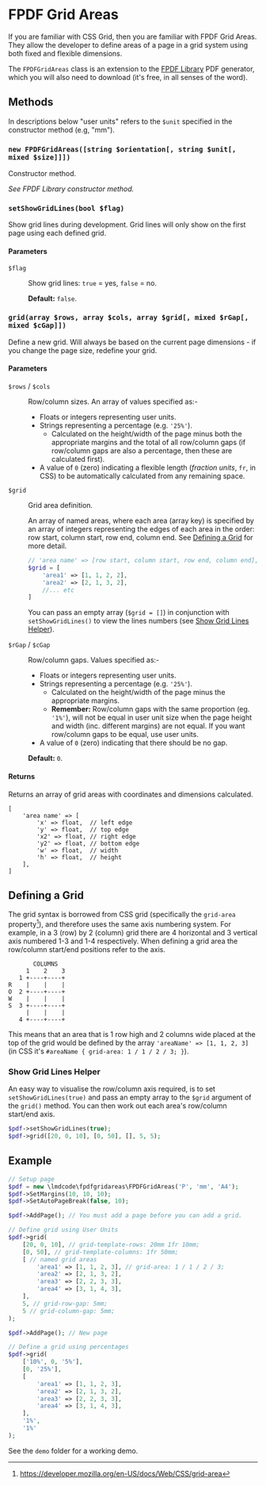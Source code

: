 # FPDF Grid Areas

If you are familiar with CSS Grid, then you are familiar with FPDF Grid Areas. They allow the developer to define areas of a page in a grid system using both fixed and flexible dimensions.

The `FPDFGridAreas` class is an extension to the [FPDF Library](http://www.fpdf.org/) PDF generator, which you will also need to download (it's free, in all senses of the word).

## Methods

In descriptions below "user units" refers to the `$unit` specified in the constructor method (e.g, "mm").

### `new FPDFGridAreas([string $orientation[, string $unit[, mixed $size]]])`

Constructor method.

*See FPDF Library constructor method.*

### `setShowGridLines(bool $flag)`

Show grid lines during development. Grid lines will only show on the first page using each defined grid.

#### Parameters

<dl>
<dt>

`$flag`

</dt>
<dd>

Show grid lines: `true` = yes, `false` = no.

**Default:** `false`.

</dd>
</dl>

### `grid(array $rows, array $cols, array $grid[, mixed $rGap[, mixed $cGap]])`

Define a new grid. Will always be based on the current page dimensions - if you change the page size, redefine your grid.

#### Parameters

<dl>
<dt>

`$rows` / `$cols`

</dt>
<dd>

Row/column sizes. An array of values specified as:-

- Floats or integers representing user units.
- Strings representing a percentage (e.g. `'25%'`).
    - Calculated on the height/width of the page minus both the appropriate margins and the total of all row/column gaps (if row/column gaps are also a percentage, then these are calculated first).
- A value of `0` (zero) indicating a flexible length (*fraction units*, `fr`, in CSS) to be automatically calculated from any remaining space.

</dd>
<dt>

`$grid`

</dt>
<dd>

Grid area definition.

An array of named areas, where each area (array key) is specified by an array of integers representing the edges of each area in the order: row start, column start, row end, column end. See [Defining a Grid](#defining-a-grid) for more detail.

```php
// 'area name' => [row start, column start, row end, column end],
$grid = [
    'area1' => [1, 1, 2, 2],
    'area2' => [2, 1, 3, 2],
    //... etc
]
```

You can pass an empty array (`$grid = []`) in conjunction with `setShowGridLines()` to view the lines numbers (see [Show Grid Lines Helper](#show-grid-lines-helper)).

</dd>
<dt>

`$rGap` / `$cGap`

</dt>
<dd>

Row/column gaps. Values specified as:-

- Floats or integers representing user units.
- Strings representing a percentage (e.g. `'25%'`).
    - Calculated on the height/width of the page minus the appropriate margins.
    - **Remember:** Row/column gaps with the same proportion (eg. `'1%'`), will not be equal in user unit size when the page height and width (inc. different margins) are not equal. If you want row/column gaps to be equal, use user units.
- A value of `0` (zero) indicating that there should be no gap.

**Default:** `0`.

</dd>
</dl>

#### Returns

Returns an array of grid areas with coordinates and dimensions calculated.

```text
[
    'area name' => [
        'x' => float,  // left edge
        'y' => float,  // top edge
        'x2' => float, // right edge
        'y2' => float, // bottom edge
        'w' => float,  // width
        'h' => float,  // height
    ],
]
```

## Defining a Grid

The grid syntax is borrowed from CSS grid (specifically the `grid-area` property[^1]), and therefore uses the same axis numbering system. For example, in a 3 (row) by 2 (column) grid there are 4 horizontal and 3 vertical axis numbered 1-3 and 1-4 respectively. When defining a grid area the row/column start/end positions refer to the axis.

```text
       COLUMNS
     1    2    3
   1 +----+----+
R    |    |    |
O  2 +----+----+
W    |    |    |
S  3 +----+----+
     |    |    |
   4 +----+----+
```

This means that an area that is 1 row high and 2 columns wide placed at the top of the grid would be defined by the array `'areaName' => [1, 1, 2, 3]` (in CSS it's `#areaName { grid-area: 1 / 1 / 2 / 3; }`).

### Show Grid Lines Helper

An easy way to visualise the row/column axis required, is to set `setShowGridLines(true)` and pass an empty array to the `$grid` argument of the `grid()` method. You can then work out each area's row/column start/end axis.

```php
$pdf->setShowGridLines(true);
$pdf->grid([20, 0, 10], [0, 50], [], 5, 5);
```

## Example

```php
// Setup page
$pdf = new \lmdcode\fpdfgridareas\FPDFGridAreas('P', 'mm', 'A4');
$pdf->SetMargins(10, 10, 10);
$pdf->SetAutoPageBreak(false, 10);

$pdf->AddPage(); // You must add a page before you can add a grid.

// Define grid using User Units
$pdf->grid(
    [20, 0, 10], // grid-template-rows: 20mm 1fr 10mm;
    [0, 50], // grid-template-columns: 1fr 50mm;
    [ // named grid areas
        'area1' => [1, 1, 2, 3], // grid-area: 1 / 1 / 2 / 3;
        'area2' => [2, 1, 3, 2],
        'area3' => [2, 2, 3, 3],
        'area4' => [3, 1, 4, 3],
    ],
    5, // grid-row-gap: 5mm;
    5 // grid-column-gap: 5mm;
);

$pdf->AddPage(); // New page

// Define a grid using percentages
$pdf->grid(
    ['10%', 0, '5%'],
    [0, '25%'],
    [
        'area1' => [1, 1, 2, 3],
        'area2' => [2, 1, 3, 2],
        'area3' => [2, 2, 3, 3],
        'area4' => [3, 1, 4, 3],
    ],
    '1%',
    '1%'
);
```

See the `demo` folder for a working demo.

[^1]: https://developer.mozilla.org/en-US/docs/Web/CSS/grid-area
